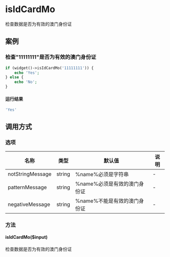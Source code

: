 isIdCardMo
==========

检查数据是否为有效的澳门身份证

案例
----

### 检查"11111111"是否为有效的澳门身份证
```php
if (widget()->isIdCardMo('11111111')) {
    echo 'Yes';
} else {
    echo 'No';
}
```

#### 运行结果
```php
'Yes'
```

调用方式
--------

### 选项

| 名称                | 类型    | 默认值                           | 说明              |
|---------------------|---------|----------------------------------|-------------------|
| notStringMessage    | string  | %name%必须是字符串               | -                 |
| patternMessage      | string  | %name%必须是有效的澳门身份证     | -                 |
| negativeMessage     | string  | %name%不能是有效的澳门身份证     | -                 |

### 方法

#### isIdCardMo($input)
检查数据是否为有效的澳门身份证
